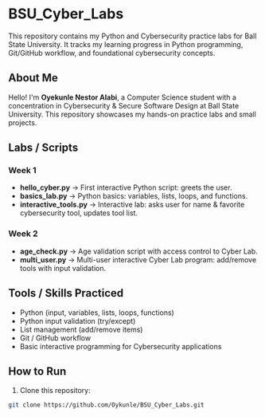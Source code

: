 # BSU_Cyber_Labs

This repository contains my Python and Cybersecurity practice labs for Ball State University. It tracks my learning progress in Python programming, Git/GitHub workflow, and foundational cybersecurity concepts.

## About Me
Hello! I'm **Oyekunle Nestor Alabi**, a Computer Science student with a concentration in Cybersecurity & Secure Software Design at Ball State University. This repository showcases my hands-on practice labs and small projects.

## Labs / Scripts

### Week 1
- **hello_cyber.py** → First interactive Python script: greets the user.
- **basics_lab.py** → Python basics: variables, lists, loops, and functions.
- **interactive_tools.py** → Interactive lab: asks user for name & favorite cybersecurity tool, updates tool list.

### Week 2
- **age_check.py** → Age validation script with access control to Cyber Lab.
- **multi_user.py** → Multi-user interactive Cyber Lab program: add/remove tools with input validation.

## Tools / Skills Practiced
- Python (input, variables, lists, loops, functions)
- Python input validation (try/except)
- List management (add/remove items)
- Git / GitHub workflow
- Basic interactive programming for Cybersecurity applications

## How to Run
1. Clone this repository:  
```bash
git clone https://github.com/Oykunle/BSU_Cyber_Labs.git
